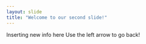 ```yaml
---
layout: slide
title: "Welcome to our second slide!"
---
```

Inserting new info here
Use the left arrow to go back!
